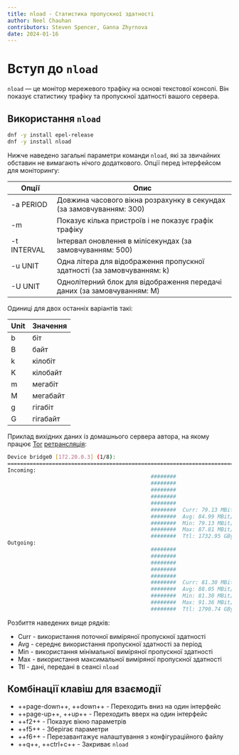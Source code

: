 ```yaml
---
title: nload - Статистика пропускної здатності
author: Neel Chauhan
contributors: Steven Spencer, Ganna Zhyrnova
date: 2024-01-16
---
```


# Вступ до `nload`

`nload` — це монітор мережевого трафіку на основі текстової консолі. Він показує статистику трафіку та пропускної здатності вашого сервера.

## Використання `nload`

```bash
dnf -y install epel-release
dnf -y install nload
```

Нижче наведено загальні параметри команди `nload`, які за звичайних обставин не вимагають нічого додаткового. Опції перед інтерфейсом для моніторингу:

| Опції       | Опис                                                                                                       |
| ----------- | ---------------------------------------------------------------------------------------------------------- |
| -a PERIOD   | Довжина часового вікна розрахунку в секундах (за замовчуванням: 300)    |
| -m          | Показує кілька пристроїв і не показує графік трафіку                                                       |
| -t INTERVAL | Інтервал оновлення в мілісекундах (за замовчуванням: 500)               |
| -u UNIT     | Одна літера для відображення пропускної здатності (за замовчуванням: k) |
| -U UNIT     | Однолітерний блок для відображення передачі даних (за замовчуванням: M) |

Одиниці для двох останніх варіантів такі:

| Unit | Значення |
| ---- | -------- |
| b    | біт      |
| B    | байт     |
| k    | кілобіт  |
| K    | кілобайт |
| m    | мегабіт  |
| M    | мегабайт |
| g    | гігабіт  |
| G    | гігабайт |

Приклад вихідних даних із домашнього сервера автора, на якому працює [Tor](https://www.torproject.org/) [ретрансляція](https://community.torproject.org/relay/types-of-relays/):

```bash
Device bridge0 [172.20.0.3] (1/8):
================================================================================
Incoming:
                                             ########
                                             ########
                                             ########
                                             ########
                                             ########
                                             ########  Curr: 79.13 MBit/s
                                             ########  Avg: 84.99 MBit/s
                                             ########  Min: 79.13 MBit/s
                                             ########  Max: 87.81 MBit/s
                                             ########  Ttl: 1732.95 GByte
Outgoing:
                                             ########
                                             ########
                                             ########
                                             ########
                                             ########
                                             ########  Curr: 81.30 MBit/s
                                             ########  Avg: 88.05 MBit/s
                                             ########  Min: 81.30 MBit/s
                                             ########  Max: 91.36 MBit/s
                                             ########  Ttl: 1790.74 GByte
```

Розбиття наведених вище рядків:

- Curr - використання поточної виміряної пропускної здатності
- Avg - середнє використання пропускної здатності за період
- Min - використання мінімальної виміряної пропускної здатності
- Max - використання максимальної виміряної пропускної здатності
- Ttl - дані, передані в сеансі `nload`

## Комбінації клавіш для взаємодії

- \++page-down++, ++down++ - Переходить вниз на один інтерфейс
- \++page-up++, ++up++ - Переходить вверх на один інтерфейс
- \++f2++ - Показує вікно параметрів
- \++f5++ - Зберігає параметри
- \++f6++ - Перезавантажує налаштування з конфігураційного файлу
- \++q++, ++ctrl+c++ - Закриває `nload`
